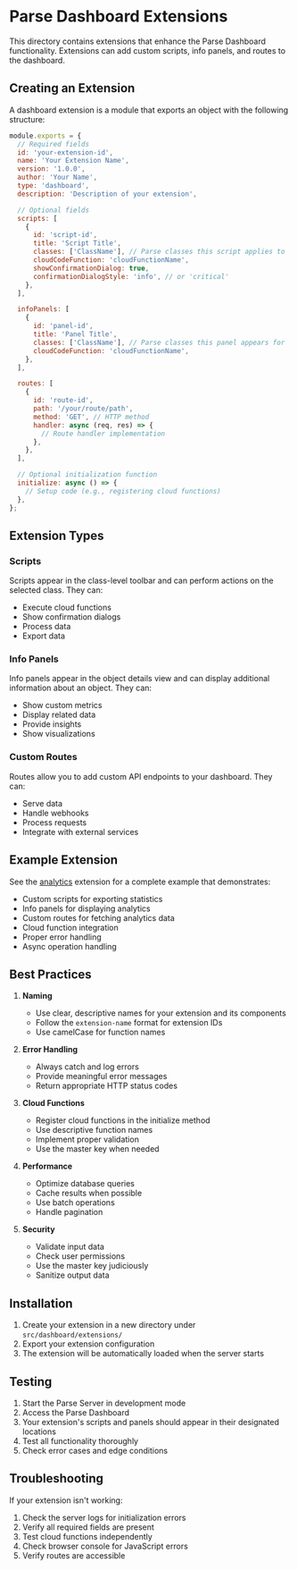 # Parse Dashboard Extensions

This directory contains extensions that enhance the Parse Dashboard functionality. Extensions can
add custom scripts, info panels, and routes to the dashboard.

## Creating an Extension

A dashboard extension is a module that exports an object with the following structure:

```javascript
module.exports = {
  // Required fields
  id: 'your-extension-id',
  name: 'Your Extension Name',
  version: '1.0.0',
  author: 'Your Name',
  type: 'dashboard',
  description: 'Description of your extension',

  // Optional fields
  scripts: [
    {
      id: 'script-id',
      title: 'Script Title',
      classes: ['ClassName'], // Parse classes this script applies to
      cloudCodeFunction: 'cloudFunctionName',
      showConfirmationDialog: true,
      confirmationDialogStyle: 'info', // or 'critical'
    },
  ],

  infoPanels: [
    {
      id: 'panel-id',
      title: 'Panel Title',
      classes: ['ClassName'], // Parse classes this panel appears for
      cloudCodeFunction: 'cloudFunctionName',
    },
  ],

  routes: [
    {
      id: 'route-id',
      path: '/your/route/path',
      method: 'GET', // HTTP method
      handler: async (req, res) => {
        // Route handler implementation
      },
    },
  ],

  // Optional initialization function
  initialize: async () => {
    // Setup code (e.g., registering cloud functions)
  },
};
```

## Extension Types

### Scripts

Scripts appear in the class-level toolbar and can perform actions on the selected class. They can:

- Execute cloud functions
- Show confirmation dialogs
- Process data
- Export data

### Info Panels

Info panels appear in the object details view and can display additional information about an
object. They can:

- Show custom metrics
- Display related data
- Provide insights
- Show visualizations

### Custom Routes

Routes allow you to add custom API endpoints to your dashboard. They can:

- Serve data
- Handle webhooks
- Process requests
- Integrate with external services

## Example Extension

See the [analytics](./analytics/index.js) extension for a complete example that demonstrates:

- Custom scripts for exporting statistics
- Info panels for displaying analytics
- Custom routes for fetching analytics data
- Cloud function integration
- Proper error handling
- Async operation handling

## Best Practices

1. **Naming**

   - Use clear, descriptive names for your extension and its components
   - Follow the `extension-name` format for extension IDs
   - Use camelCase for function names

2. **Error Handling**

   - Always catch and log errors
   - Provide meaningful error messages
   - Return appropriate HTTP status codes

3. **Cloud Functions**

   - Register cloud functions in the initialize method
   - Use descriptive function names
   - Implement proper validation
   - Use the master key when needed

4. **Performance**

   - Optimize database queries
   - Cache results when possible
   - Use batch operations
   - Handle pagination

5. **Security**
   - Validate input data
   - Check user permissions
   - Use the master key judiciously
   - Sanitize output data

## Installation

1. Create your extension in a new directory under `src/dashboard/extensions/`
2. Export your extension configuration
3. The extension will be automatically loaded when the server starts

## Testing

1. Start the Parse Server in development mode
2. Access the Parse Dashboard
3. Your extension's scripts and panels should appear in their designated locations
4. Test all functionality thoroughly
5. Check error cases and edge conditions

## Troubleshooting

If your extension isn't working:

1. Check the server logs for initialization errors
2. Verify all required fields are present
3. Test cloud functions independently
4. Check browser console for JavaScript errors
5. Verify routes are accessible
